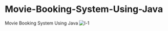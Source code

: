 # Movie-Booking-System-Using-Java
Movie Booking System Using Java
![l-1](https://user-images.githubusercontent.com/87580847/213803363-776e351b-31b1-4d3d-a1f8-dc592e40665d.png)
